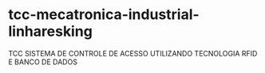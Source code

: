# tcc-mecatronica-industrial-linharesking
TCC SISTEMA DE CONTROLE DE ACESSO UTILIZANDO TECNOLOGIA RFID E BANCO DE DADOS
